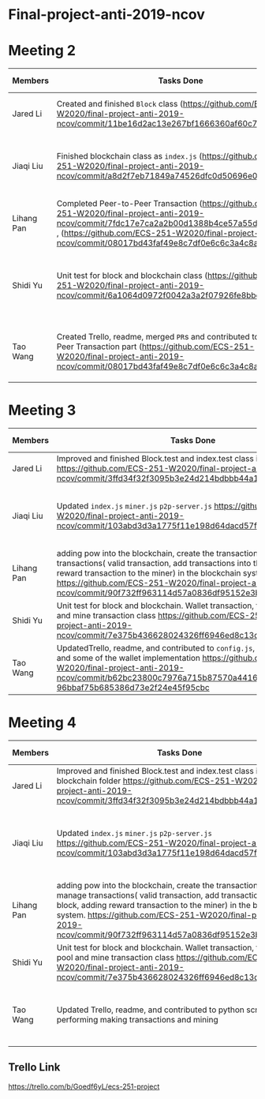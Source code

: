 # Final-project-anti-2019-ncov

# Meeting 2
 Members | Tasks Done | Tasks In Progress | Issues
-------|---------- | ------------------ | ----------------
Jared Li | Created and finished `Block` class (https://github.com/ECS-251-W2020/final-project-anti-2019-ncov/commit/11be16d2ac13e267bf1666360af60c78e7456fae)| Improve `Block` class to adapt Quarkchain | None
Jiaqi Liu | Finished blockchain class as `index.js` (https://github.com/ECS-251-W2020/final-project-anti-2019-ncov/commit/a8d2f7eb71849a74526dfc0d50696e0a8c7c274f)| Modify `index` class to adapt specification of Quarkchain | None
Lihang Pan | Completed Peer-to-Peer Transaction (https://github.com/ECS-251-W2020/final-project-anti-2019-ncov/commit/7fdc17e7ca2a2b00d1388b4ce57a55dc03a1952e) , (https://github.com/ECS-251-W2020/final-project-anti-2019-ncov/commit/08017bd43faf49e8c7df0e6c6c3a4c8a724f685d) | Add `PoW` to the current blockchain | None
Shidi Yu | Unit test for block and blockchain class (https://github.com/ECS-251-W2020/final-project-anti-2019-ncov/commit/6a1064d0972f0042a3a2f07926fe8bbdcdc5a9c6) | Test `PoW`, wallet transaction, transaction pool and mine transaction | None
Tao Wang | Created Trello, readme, merged `PR`s and contributed to Peer-to-Peer Transaction part (https://github.com/ECS-251-W2020/final-project-anti-2019-ncov/commit/08017bd43faf49e8c7df0e6c6c3a4c8a724f685d)| Update next weeks progress and understand `QuarkChain` | None


# Meeting 3
 Members | Tasks Done | Tasks In Progress | Issues
-------|---------- | ------------------ | ----------------
Jared Li | Improved and finished Block.test and index.test class in blockchain folder https://github.com/ECS-251-W2020/final-project-anti-2019-ncov/commit/3ffd34f32f3095b3e24d214bdbbb44a13902c6ca  | Add functions to fit sharding | None
Jiaqi Liu | Updated `index.js` `miner.js` `p2p-server.js` https://github.com/ECS-251-W2020/final-project-anti-2019-ncov/commit/103abd3d3a1775f11e198d64dacd57f0b7677766  | Adjusting blockchain accordingly to the change of the new shard class | None
Lihang Pan |adding pow into the blockchain, create the transaction pool,  manage transactions( valid transaction, add transactions into the block, adding reward transaction to the miner) in the blockchain system. https://github.com/ECS-251-W2020/final-project-anti-2019-ncov/commit/90f732ff963114d57a0836df95152e3bb2540f65 | make the final demo| None
Shidi Yu | Unit test for block and blockchain. Wallet transaction, transaction pool and mine transaction class https://github.com/ECS-251-W2020/final-project-anti-2019-ncov/commit/7e375b436628024326ff6946ed8c13d2fcb60da0  | Implement frontend of the bitcoin system | None
Tao Wang | UpdatedTrello, readme, and contributed to `config.js`, `chain-utils.js`, and some of the wallet implementation https://github.com/ECS-251-W2020/final-project-anti-2019-ncov/commit/b62bc23800c7976a715b87570a441624e82569ac#diff-96bbaf75b685386d73e2f24e45f95cbc | Improve the current naive implementation of sharding | None


# Meeting 4
 Members | Tasks Done | Tasks In Progress | Issues
-------|---------- | ------------------ | ----------------
Jared Li | Improved and finished Block.test and index.test class in blockchain folder https://github.com/ECS-251-W2020/final-project-anti-2019-ncov/commit/3ffd34f32f3095b3e24d214bdbbb44a13902c6ca  | Add functions to fit sharding | None
Jiaqi Liu | Updated `index.js` `miner.js` `p2p-server.js` https://github.com/ECS-251-W2020/final-project-anti-2019-ncov/commit/103abd3d3a1775f11e198d64dacd57f0b7677766  | Adjusting blockchain accordingly to the change of the new shard class | None
Lihang Pan |adding pow into the blockchain, create the transaction pool,  manage transactions( valid transaction, add transactions into the block, adding reward transaction to the miner) in the blockchain system. https://github.com/ECS-251-W2020/final-project-anti-2019-ncov/commit/90f732ff963114d57a0836df95152e3bb2540f65 | make the final demo| None
Shidi Yu | Unit test for block and blockchain. Wallet transaction, transaction pool and mine transaction class https://github.com/ECS-251-W2020/final-project-anti-2019-ncov/commit/7e375b436628024326ff6946ed8c13d2fcb60da0  | Implement frontend of the bitcoin system | None
Tao Wang | Updated Trello, readme, and contributed to python script performing making transactions and mining | Writing a bash script to run multiple p2p serveres | None



















## Trello Link

https://trello.com/b/Goedf6yL/ecs-251-project
